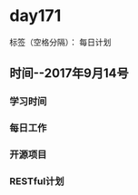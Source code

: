 # day171

标签（空格分隔）： 每日计划


## 时间--2017年9月14号


### 学习时间<br>


### 每日工作<br>


### 开源项目


### RESTful计划
